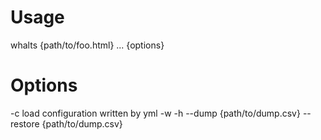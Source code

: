 # Usage

whalts {path/to/foo.html} ... {options}

# Options

-c load configuration written by yml
-w 
-h
--dump {path/to/dump.csv}
--restore {path/to/dump.csv}

